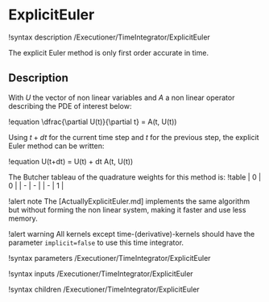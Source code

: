 # ExplicitEuler

!syntax description /Executioner/TimeIntegrator/ExplicitEuler

The explicit Euler method is only first order accurate in time.

## Description

With $U$ the vector of non linear variables and $A$ a non linear operator
describing the PDE of interest below:

!equation
\dfrac{\partial U(t)}{\partial t} = A(t, U(t))

Using $t+dt$ for the current time step and $t$ for the previous step,
the explicit Euler method can be written:

!equation
U(t+dt) = U(t) + dt A(t, U(t))

The Butcher tableau of the quadrature weights for this method is:
!table
| 0 | 0 |
| - | - |
| - | 1 |

!alert note
The [ActuallyExplicitEuler.md] implements the same algorithm but without forming the non linear system,
making it faster and use less memory.

!alert warning
All kernels except time-(derivative)-kernels should have the parameter `implicit=false` to use this
time integrator.

!syntax parameters /Executioner/TimeIntegrator/ExplicitEuler

!syntax inputs /Executioner/TimeIntegrator/ExplicitEuler

!syntax children /Executioner/TimeIntegrator/ExplicitEuler
